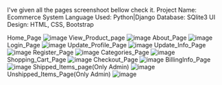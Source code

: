 I've given all the pages screenshoot bellow check it.
Project Name: Ecommerce System Language Used: Python|Django Database: SQlite3 UI Design: HTML, CSS, Bootstrap

Home_Page
![image](https://github.com/user-attachments/assets/b1761836-65f9-4ef9-a8fe-fc37f781cb75)
View_Product_page
![image](https://github.com/user-attachments/assets/e2d0cd25-41d7-42ed-8702-f7dda0a51a7b)
About_Page
![image](https://github.com/user-attachments/assets/110bfa11-8782-4e0e-8068-39cf55d8223c)
Login_Page
![image](https://github.com/user-attachments/assets/03931d18-3f45-4e9e-ab03-76a3c929f7ef)
Update_Profile_Page
![image](https://github.com/user-attachments/assets/d7643c13-9580-4f16-abff-16de0afb8023)
Update_Info_Page
![image](https://github.com/user-attachments/assets/fc6b8453-8e8f-4ad5-892d-ea01e19afe50)
Register_Page
![image](https://github.com/user-attachments/assets/4cf191ce-367e-4fd6-b238-c8421c654364)
Categories_Page
![image](https://github.com/user-attachments/assets/2af51668-8f0a-4977-bd2a-4d23e0461f6c)
Shopping_Cart_Page
![image](https://github.com/user-attachments/assets/3b7fb3c2-c9f5-4c9e-a6f4-fea2186ff78e)
Checkout_Page
![image](https://github.com/user-attachments/assets/11ae7eb1-dbdc-4dc6-85be-190dc4c06c20)
BillingInfo_Page
![image](https://github.com/user-attachments/assets/5331522d-4653-49ef-b8df-187cef376c96)
Shipped_Items_page(Only Admin)
![image](https://github.com/user-attachments/assets/0981de7b-4701-4649-a4f6-bf69fab07cba)
Unshipped_Items_Page(Only Admin)
![image](https://github.com/user-attachments/assets/1bc1864c-49e1-4f1c-9ab2-1558a7f1c19a)










